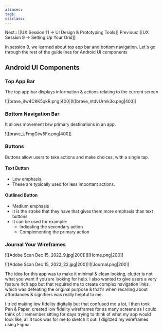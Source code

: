 ```yaml
---
aliases:
tags: 
cssclass:
---
```

Next:: [[UX Session 11 → UI Design & Prototyping Tools]]
Previous::[[UX Session 9 → Setting Up Your Grid]]

In session 9, we learned about top app bar and bottom navigation. Let's go through the rest of the guidelines for Android UI components

## Android UI Components
### Top App Bar
The top app bar displays information & actions relating to the current screen

![[brave_8w4CKK5qkR.png|400]]![[brave_ntdvUrmk3o.png|400]]

### Bottom Navigation Bar
It allows movement b/w primary destinations in an app.

![[brave_UFmgGtw5Fx.png|400]]

### Buttons
Buttons allow users to take actions and make choices, with a single tap.

#### Text Button
- Low emphasis
- These are typically used for less important actions.

#### Outlined Button
- Medium emphasis
- It is the stroke that they have that gives them more emphasis than text buttons
- It can be used for example:
	- Indicating the secondary action 
	- Complementing the primary action


### Journal Your Wireframes
![[Adobe Scan Dec 15, 2022_9.jpg|200]]![[Home.png|200]]

![[Adobe Scan Dec 15, 2022_22.jpg|200]]![[Journal.png|200]]

The idea for this app was to make it minimal & clean looking, clutter is not what you want if you are looking for help.
I also wanted to give users a very feature rich app but that required me to create complex navigation links, which was defeating the original purpose & that's when recalling about affordances & signifiers was really helpful to me.

I tried making low fidelity digitally but that confused me a lot, I then took Pen & Paper, created low fidelity wireframes for as many screens as I could think of. 
I remember sitting for days trying to think of what my app would look like, all it took was for me to sketch it out.
I digitzed my wireframes using Figma.
